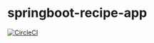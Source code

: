 # springboot-recipe-app

[![CircleCI](https://circleci.com/gh/prem-sr-git/spring5-apps/tree/master.svg?style=svg)](https://circleci.com/gh/prem-sr-git/spring5-apps/tree/master)
